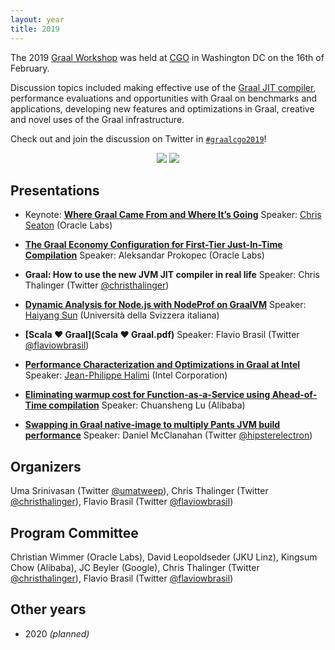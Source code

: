 ```yaml
---
layout: year
title: 2019
---
```


The 2019 [Graal Workshop](/) was held at [CGO](http://cgo.org/cgo2019/) in
Washington DC on the 16th of February.

Discussion topics included making effective use of the [Graal JIT
compiler](https://github.com/oracle/graal), performance evaluations and
opportunities with Graal on benchmarks and applications, developing new
features and optimizations in Graal, creative and novel uses of the Graal
infrastructure.

Check out and join the discussion on Twitter in [`#graalcgo2019`](https://twitter.com/search?q=%23graalcgo2019&src=typd)!

<p style="text-align: center">
<img src="group.jpeg" class="rounded img-fluid" style="max-width: 45%" />
<img src="group2.jpeg" class="rounded img-fluid" style="max-width: 45%" />
</p>

## Presentations

* Keynote: **[Where Graal Came From and Where It’s Going](graal-from-and-going.pdf)** Speaker: [Chris Seaton](https://chrisseaton.com) (Oracle Labs)

* **[The Graal Economy Configuration for First-Tier Just-In-Time Compilation](http://aleksandar-prokopec.com/impress/graal-economy#/step-1)** Speaker: Aleksandar Prokopec (Oracle Labs)

* **Graal: How to use the new JVM JIT compiler in real life** Speaker: Chris Thalinger (Twitter [@christhalinger](https://twitter.com/christhalinger))

* **[Dynamic Analysis for Node.js with NodeProf on GraalVM](Dynamic-Analysis-for-Node.js-with-NodeProf-on-GraalVM.pdf)** Speaker: [Haiyang Sun](http://haiyang-sun.github.io/) (Università della Svizzera italiana)

* **[Scala ❤️ Graal](Scala ❤️ Graal.pdf)** Speaker: Flavio Brasil (Twitter [@flaviowbrasil](https://twitter.com/flaviowbrasil))

* **[Performance Characterization and Optimizations in Graal at Intel](Performance-Characterization-And-Optimizations-In-Graal-At-Intel.pdf)** Speaker: [Jean-Philippe Halimi](mailto:jean-philippe.halimi@intel.com) (Intel Corporation)

* **[Eliminating warmup cost for Function-as-a-Service using Ahead-of-Time compilation](FaaS-and-Dynamic-AOT.pdf)** Speaker: Chuansheng Lu (Alibaba)

* **[Swapping in Graal native-image to multiply Pants JVM build performance](graal-pants-native-image.pdf)** Speaker: Daniel McClanahan (Twitter [@hipsterelectron](https://twitter.com/hipsterelectron))

## Organizers

Uma Srinivasan (Twitter [@umatweep](https://twitter.com/umatweep)),
Chris Thalinger (Twitter [@christhalinger](https://twitter.com/christhalinger)),
Flavio Brasil (Twitter [@flaviowbrasil](https://twitter.com/flaviowbrasil))

## Program Committee

Christian Wimmer (Oracle Labs),
David Leopoldseder (JKU Linz),
Kingsum Chow (Alibaba),
JC Beyler (Google),
Chris Thalinger (Twitter [@christhalinger](https://twitter.com/christhalinger)),
Flavio Brasil (Twitter [@flaviowbrasil](https://twitter.com/flaviowbrasil))

## Other years

* 2020 *(planned)*
